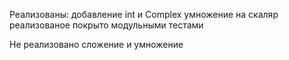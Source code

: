 Реализованы:
	добавление int и Complex
	умножение на скаляр
реализованое покрыто модульными тестами

Не реализовано сложение и умножение